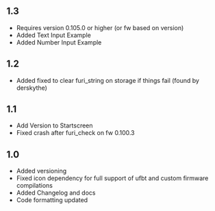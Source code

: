 ## 1.3
- Requires version 0.105.0 or higher (or fw based on version)
- Added Text Input Example
- Added Number Input Example

## 1.2
- Added fixed to clear furi_string on storage if things fail (found by derskythe)

## 1.1
- Add Version to Startscreen
- Fixed crash after furi_check on fw 0.100.3

## 1.0
- Added versioning
- Fixed icon dependency for full support of ufbt and custom firmware compilations
- Added Changelog and docs
- Code formatting updated